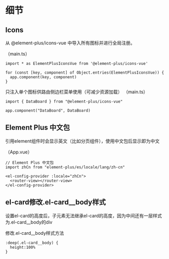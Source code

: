 # 细节

## Icons

从 @element-plus/icons-vue 中导入所有图标并进行全局注册。

（main.ts）
```[main.ts]
import * as ElementPlusIconsVue from '@element-plus/icons-vue'

for (const [key, component] of Object.entries(ElementPlusIconsVue)) {
  app.component(key, component)
}
```

只注入单个图标供路由侧边栏菜单使用（可减少资源加载）
（main.ts）
```[main.ts]
import { DataBoard } from "@element-plus/icons-vue"

app.component("DataBoard", DataBoard)
```

## Element Plus 中文包

引用element组件时会显示英文（比如分页组件），使用中文包后显示即为中文

（App.vue）
```[App.vue]
// Element Plus 中文包
import zhCn from "element-plus/es/locale/lang/zh-cn"

<el-config-provider :locale="zhCn">
  <router-view></router-view>
</el-config-provider>
```

## el-card修改.el-card__body样式

设置el-card的高度后，子元素无法继承el-card的高度，因为中间还有一层样式为.el-card__body的div

修改.el-card__body样式方法

```[.css]
:deep(.el-card__body) {
  height:100%
}
```